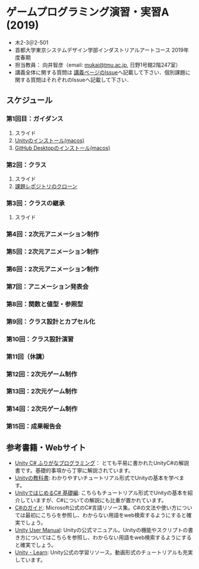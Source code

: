 # ゲームプログラミング演習・実習A (2019)
- 木2-3＠2-501
- 首都大学東京システムデザイン学部インダストリアルアートコース 2019年度春期
- 担当教員： 向井智彦（email: mukai@tmu.ac.jp, 日野1号館2階247室）
- 講義全体に関する質問は [講義ページのIssue](https://github.com/MukaiClass/Game-Programming-A/issues)へ記載して下さい．個別課題に関する質問はそれぞれのIssueへ記載して下さい．

## スケジュール
### 第1回目：ガイダンス
1. スライド
2. [Unityのインストール(macos)](../../wiki/Unityのインストール(macos))
3. [GitHub Desktopのインストール(macos)](../../wiki/GitHubDesktopのインストール(macos))


### 第2回：クラス
1. スライド
2. [課題レポジトリのクローン](../../wiki/課題レポジトリのクローン)
### 第3回：クラスの継承
1. スライド
### 第4回：2次元アニメーション制作
### 第5回：2次元アニメーション制作
### 第6回：2次元アニメーション制作
### 第7回：アニメーション発表会
### 第8回：関数と値型・参照型
### 第9回：クラス設計とカプセル化
### 第10回：クラス設計演習
### 第11回（休講）
### 第12回：2次元ゲーム制作
### 第13回：2次元ゲーム制作
### 第14回：2次元ゲーム制作
### 第15回：成果報告会

## 参考書籍・Webサイト
- [Unity C# ふりがなプログラミング](https://book.impress.co.jp/books/1118101104)： とても平易に書かれたUnityC#の解説書です。基礎的事項から丁寧に解説されています。
- [Unityの教科書](https://www.sbcr.jp/products/4797397659.html): わかりやすいチュートリアル形式でUnityの基本を学べます。
- [UnityではじめるC# 基礎編](https://books.mdn.co.jp/books/3216303009/): こちらもチュートリアル形式でUnityの基本を紹介していますが、C#についての解説にも比重が置かれています。
- [C#のガイド](https://docs.microsoft.com/ja-jp/dotnet/csharp/index): Microsoft公式のC#言語リソース集。C#の文法や使い方については最初にこちらを参照し、わからない用語をweb検索するようにすると確実でしょう。
- [Unity User Manual](https://docs.unity3d.com/ja/current/Manual/index.html): Unityの公式マニュアル。Unityの機能やスクリプトの書き方についてはこちらを参照し、わからない用語をweb検索するようにすると確実でしょう。
- [Unity - Learn](https://unity3d.com/jp/learn): Unity公式の学習リソース。動画形式のチュートリアルも充実しています。

